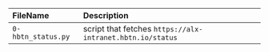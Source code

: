 | FileName           | Description                                               |
| :----------------- | :-------------------------------------------------------- |
| `0-hbtn_status.py` | script that fetches `https://alx-intranet.hbtn.io/status` |
